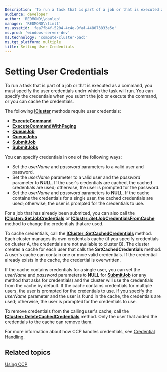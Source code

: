 ```yaml
---
Description: 'To run a task that is part of a job or that is executed as a command, you must specify the user credentials under which the task will run. You can specify the credentials when you submit the job or execute the command, or you can cache the credentials.'
audience: developer
author: 'REDMOND\\danlep'
manager: 'REDMOND\\timlt'
ms.assetid: 'fea7fb4f-5204-4c4e-9fad-448073833e5e'
ms.prod: 'windows-server-dev'
ms.technology: 'compute-cluster-pack'
ms.tgt_platform: multiple
title: Setting User Credentials
---
```


# Setting User Credentials

To run a task that is part of a job or that is executed as a command, you must specify the user credentials under which the task will run. You can specify the credentials when you submit the job or execute the command, or you can cache the credentials.

The following [**ICluster**](icluster.md) methods require user credentials:

-   [**ExecuteCommand**](icluster-executecommand.md)
-   [**ExecuteCommandWithPaging**](icluster-executecommandwithpaging.md)
-   [**QueueJob**](icluster-queuejob.md)
-   [**QueueJobs**](icluster-queuejobs.md)
-   [**SubmitJob**](icluster-submitjob.md)
-   [**SubmitJobs**](icluster-submitjobs.md)

You can specify credentials in one of the following ways:

-   Set the *userName* and *password* parameters to a valid user and password.
-   Set the *userName* parameter to a valid user and the *password* parameter to **NULL**. If the user's credentials are cached, the cached credentials are used; otherwise, the user is prompted for the password.
-   Set the *userName* and *password* parameters to **NULL**. If the cache contains the credentials for a single user, the cached credentials are used; otherwise, the user is prompted for the credentials to use.

For a job that has already been submitted, you can also call the [**ICluster::SetJobCredentials**](icluster-setjobcredentials.md) or [**ICluster::SetJobCredentialsFromCache**](icluster-setjobcredentialsfromcache.md) method to change the credentials that are used.

To cache credentials, call the [**ICluster::SetCachedCredentials**](icluster-setcachedcredentials.md) method. Each cluster manages its own credentials cache (if you specify credentials on cluster A, the credentials are not available to cluster B). The cluster creates a cache for each user that calls the **SetCachedCredentials** method. A user's cache can contain one or more valid credentials. If the credential already exists in the cache, the credential is overwritten.

If the cache contains credentials for a single user, you can set the *userName* and *password* parameters to **NULL** for [**SubmitJob**](icluster-submitjob.md) (or any method that asks for credentials) and the cluster will use the credentials from the cache by default. If the cache contains credentials for multiple users, the user is prompted for the credentials to use. If you specify the *userName* parameter and the user is found in the cache, the credentials are used; otherwise, the user is prompted for the credentials to use.

To remove credentials from the calling user's cache, call the [**ICluster::DeleteCachedCredentials**](icluster-deletecachedcredentials.md) method. Only the user that added the credentials to the cache can remove them.

For more information about how CCP handles credentials, see [Credential Handling](credential-handling.md).

## Related topics

<dl> <dt>

[Using CCP](using-ccp.md)
</dt> </dl>

 

 




